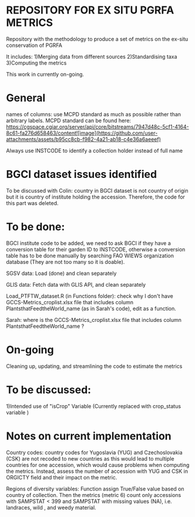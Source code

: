 # REPOSITORY FOR EX SITU PGRFA METRICS
Repository with the methodology to produce a set of metrics on the ex-situ conservation of PGRFA

It includes: 
1)Merging data from different sources
2)Standardising taxa
3)Computing the metrics

This work in currently on-going. 

# General
names of columns: use MCPD standard as much as possible rather than arbitrary labels. MCPD standard can be found here: https://cgspace.cgiar.org/server/api/core/bitstreams/7947d48c-5cf1-4164-8c61-fa276d658463/content![image](https://github.com/user-attachments/assets/b95cc8cb-f982-4a21-ab18-c4e36a6aeeef)

Always use INSTCODE to identify a collection holder instead of full name

# BGCI dataset issues identified

To be discussed with Colin:
country in BGCI dataset is not country of origin but it is country of institute holding the accession. Therefore, the code for this part was deleted. 

# To be done:
BGCI institute code to be added, we need to ask BGCI if they have a conversion table for their garden ID to INSTCODE, otherwise a conversion table has to be done manually by searching FAO WIEWS organization database (They are not too many so it is doable). 

SGSV data: Load (done) and clean separately

GLIS data: Fetch data with GLIS API, and clean separately

Load_PTFTW_dataset.R (in Functions folder): check why I don't have GCCS-Metrics_croplist.xlsx file that includes column PlantsthatFeedtheWorld_name (as in Sarah's code), edit as a function. 

Sarah: where is the GCCS-Metrics_croplist.xlsx file that includes column PlantsthatFeedtheWorld_name ?

# On-going
Cleaning up, updating, and streamlining the code to estimate the metrics

# To be discussed:
1)Intended use of "isCrop" Variable (Currently replaced with crop_status variable )


# Notes on current implementation
Country codes: country codes for Yugoslavia (YUG) and Czechoslovakia (CSK) are not recoded to new countries as this would lead to multiple countries for one accession, which would cause problems when computing the metrics. Instead, assess the number of accession with YUG and CSK in ORGICTY field and their impact on the metric.  

Regions of diversity variables: 
Function assign True/False value based on country of collection. Then the metrics (metric 6) count only accessions with SAMPSTAT < 399 and SAMPSTAT with missing values (NA), i.e. landraces, wild , and weedy material. 



